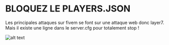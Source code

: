 # BLOQUEZ LE PLAYERS.JSON

Les principales attaques sur fivem se font sur une attaque web donc layer7.
Mais il existe une ligne dans le server.cfg pour totalement stop !

 ![alt text](https://i.imgur.com/5yTjY4R.png) 
